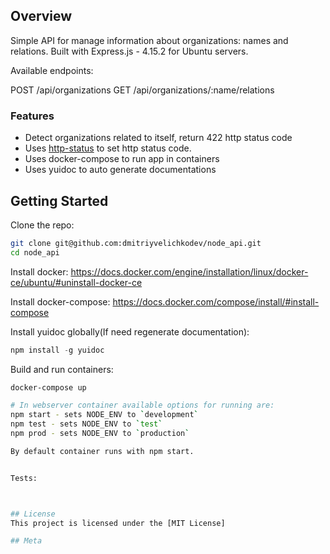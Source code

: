 ## Overview

Simple API for manage information about organizations: names and relations.
Built with Express.js - 4.15.2 for Ubuntu servers.

Available endpoints:

POST /api/organizations
GET /api/organizations/:name/relations

### Features

- Detect organizations related to itself, return 422 http status code
- Uses [http-status](https://www.npmjs.com/package/http-status) to set http status code.
- Uses docker-compose to run app in containers
- Uses yuidoc to auto generate documentations


## Getting Started

Clone the repo:
```sh
git clone git@github.com:dmitriyvelichkodev/node_api.git
cd node_api
```

Install docker:
https://docs.docker.com/engine/installation/linux/docker-ce/ubuntu/#uninstall-docker-ce

Install docker-compose:
https://docs.docker.com/compose/install/#install-compose

Install yuidoc globally(If need regenerate documentation):
```js
npm install -g yuidoc
```

Build and run containers:
```sh
docker-compose up

# In webserver container available options for running are:
npm start - sets NODE_ENV to `development`
npm test - sets NODE_ENV to `test`
npm prod - sets NODE_ENV to `production`

By default container runs with npm start.


Tests:



## License
This project is licensed under the [MIT License]

## Meta

